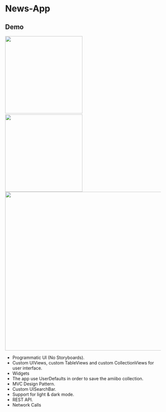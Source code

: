 # News-App

## Demo

<img src="https://user-images.githubusercontent.com/29463442/159361633-227e2eb1-1f86-4406-8ea7-018044b81736.png" width="250"> &nbsp; 
<img src="https://user-images.githubusercontent.com/29463442/159361440-017c426c-7edf-4d2e-b3e3-379a1fdc0519.png" width="250">
<img src="https://user-images.githubusercontent.com/29463442/159362236-0bf86a17-2b7d-4bf3-b03a-61caa49c48c0.png" width="513">



* Programmatic UI (No Storyboards).
* Custom UIViews, custom TableViews and custom CollectionViews for user interface.
* Widgets
* The app use UserDefaults in order to save the amiibo collection.
* MVC Design Pattern.
* Custom UISearchBar.
* Support for light & dark mode.
* REST API.
* Network Calls
